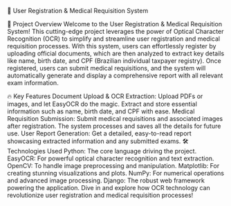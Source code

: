 🚀 User Registration & Medical Requisition System

🌟 Project Overview
Welcome to the User Registration & Medical Requisition System! This cutting-edge project leverages the power of Optical Character Recognition (OCR) to simplify and streamline user registration and medical requisition processes. With this system, users can effortlessly register by uploading official documents, which are then analyzed to extract key details like name, birth date, and CPF (Brazilian individual taxpayer registry). Once registered, users can submit medical requisitions, and the system will automatically generate and display a comprehensive report with all relevant exam information.

🔥 Key Features
Document Upload & OCR Extraction: Upload PDFs or images, and let EasyOCR do the magic. Extract and store essential information such as name, birth date, and CPF with ease.
Medical Requisition Submission: Submit medical requisitions and associated images after registration. The system processes and saves all the details for future use.
User Report Generation: Get a detailed, easy-to-read report showcasing extracted information and any submitted exams.
🛠️ Technologies Used
Python: The core language driving the project.
EasyOCR: For powerful optical character recognition and text extraction.
OpenCV: To handle image preprocessing and manipulation.
Matplotlib: For creating stunning visualizations and plots.
NumPy: For numerical operations and advanced image processing.
Django: The robust web framework powering the application.
Dive in and explore how OCR technology can revolutionize user registration and medical requisition processes!
